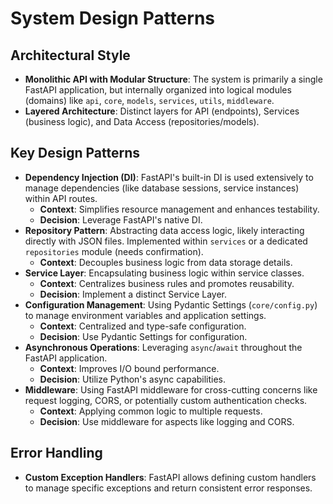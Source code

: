 # System Design Patterns

## Architectural Style

- **Monolithic API with Modular Structure**: The system is primarily a single FastAPI application, but internally organized into logical modules (domains) like `api`, `core`, `models`, `services`, `utils`, `middleware`.
- **Layered Architecture**: Distinct layers for API (endpoints), Services (business logic), and Data Access (repositories/models).

## Key Design Patterns

- **Dependency Injection (DI)**: FastAPI's built-in DI is used extensively to manage dependencies (like database sessions, service instances) within API routes.
  - **Context**: Simplifies resource management and enhances testability.
  - **Decision**: Leverage FastAPI's native DI.
- **Repository Pattern**: Abstracting data access logic, likely interacting directly with JSON files. Implemented within `services` or a dedicated `repositories` module (needs confirmation).
  - **Context**: Decouples business logic from data storage details.
- **Service Layer**: Encapsulating business logic within service classes.
  - **Context**: Centralizes business rules and promotes reusability.
  - **Decision**: Implement a distinct Service Layer.
- **Configuration Management**: Using Pydantic Settings (`core/config.py`) to manage environment variables and application settings.
  - **Context**: Centralized and type-safe configuration.
  - **Decision**: Use Pydantic Settings for configuration.
- **Asynchronous Operations**: Leveraging `async`/`await` throughout the FastAPI application.
  - **Context**: Improves I/O bound performance.
  - **Decision**: Utilize Python's async capabilities.
- **Middleware**: Using FastAPI middleware for cross-cutting concerns like request logging, CORS, or potentially custom authentication checks.
  - **Context**: Applying common logic to multiple requests.
  - **Decision**: Use middleware for aspects like logging and CORS.

## Error Handling

- **Custom Exception Handlers**: FastAPI allows defining custom handlers to manage specific exceptions and return consistent error responses.
